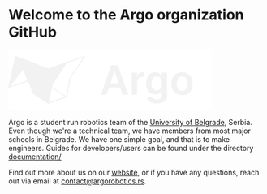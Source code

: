 # Welcome to the Argo organization GitHub

![Argo_docs_logo.png](https://github.com/Argo-Student-Robotics-Team/.github/blob/main/profile/Logo.png?raw=true)

Argo is a student run robotics team of the [University of Belgrade](https://www.etf.bg.ac.rs/en), Serbia.
Even though we're a technical team, we have members from most major schools in Belgrade. We have one simple goal, and that is to make engineers. Guides for developers/users can be found under the directory [documentation/](https://github.com/Argo-Student-Robotics-Team/.github/tree/main/documentation)

Find out more about us on our [website](https://www.argorobotics.rs), or if you have any questions, reach out via email at [contact@argorobotics.rs](mailto:contact@argorobotics.rs).
